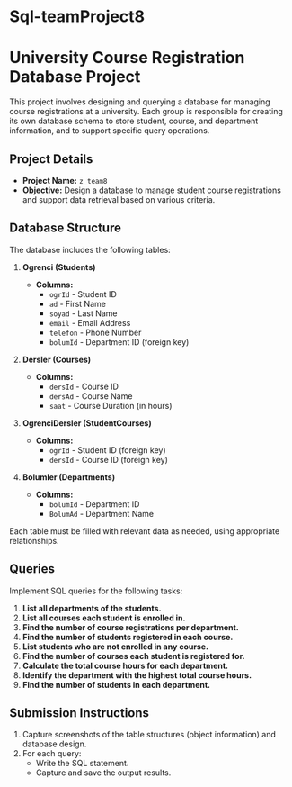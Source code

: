 # Sql-teamProject8
# University Course Registration Database Project

This project involves designing and querying a database for managing course registrations at a university. Each group is responsible for creating its own database schema to store student, course, and department information, and to support specific query operations.

## Project Details

- **Project Name:** `z_team8`
- **Objective:** Design a database to manage student course registrations and support data retrieval based on various criteria.

## Database Structure

The database includes the following tables:

1. **Ogrenci (Students)**
   - **Columns:** 
     - `ogrId` - Student ID
     - `ad` - First Name
     - `soyad` - Last Name
     - `email` - Email Address
     - `telefon` - Phone Number
     - `bolumId` - Department ID (foreign key)

2. **Dersler (Courses)**
   - **Columns:** 
     - `dersId` - Course ID
     - `dersAd` - Course Name
     - `saat` - Course Duration (in hours)

3. **OgrenciDersler (StudentCourses)**
   - **Columns:**
     - `ogrId` - Student ID (foreign key)
     - `dersId` - Course ID (foreign key)

4. **Bolumler (Departments)**
   - **Columns:** 
     - `bolumId` - Department ID
     - `BolumAd` - Department Name

Each table must be filled with relevant data as needed, using appropriate relationships.

## Queries

Implement SQL queries for the following tasks:

1. **List all departments of the students.**
2. **List all courses each student is enrolled in.**
3. **Find the number of course registrations per department.**
4. **Find the number of students registered in each course.**
5. **List students who are not enrolled in any course.**
6. **Find the number of courses each student is registered for.**
7. **Calculate the total course hours for each department.**
8. **Identify the department with the highest total course hours.**
9. **Find the number of students in each department.**

## Submission Instructions

1. Capture screenshots of the table structures (object information) and database design.
2. For each query:
   - Write the SQL statement.
   - Capture and save the output results.

